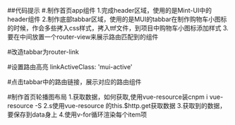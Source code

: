 ##代码提示
#.制作首页app组件
1.完成header区域，使用的是Mint-UI中的header组件
2.制作底部tabbar区域，使用的是MUI的tabbar在制作购物车小图标的时候，作会多些拷入css样式，拷入ttf文件，到项目中购物车小图标添加样式
3.要在中间放置一个router-view来展示路由匹配到的组件

#改造tabbar为router-link

#设置路由高亮
linkActiveClass: 'mui-active'

#点击tabbar中的路由链接，展示对应的路由组件

#制作首页轮播图布局
1.获取数据，如何获取,使用vue-resource装cnpm i vue-resource -S
2.s使用vue-resource 的this.$http.get获取数据
3.获取到的数据，要保存到data身上
4.使用v-for循环渲染每个item项